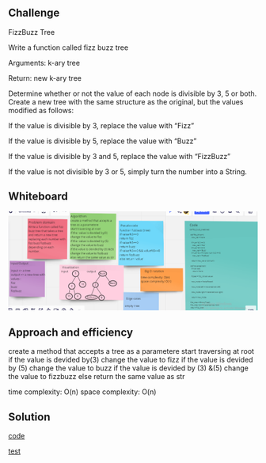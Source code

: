 ## Challenge

FizzBuzz Tree

Write a function called fizz buzz tree

Arguments: k-ary tree

Return: new k-ary tree

Determine whether or not the value of each node is divisible by 3, 5 or both. Create a new tree with the same structure as the original, but the values modified as follows:

If the value is divisible by 3, replace the value with “Fizz”

If the value is divisible by 5, replace the value with “Buzz”

If the value is divisible by 3 and 5, replace the value with “FizzBuzz”

If the value is not divisible by 3 or 5, simply turn the number into a String.



## Whiteboard


![cc18](code%20challenge18.png)


## Approach and efficiency

create a method that accepts a tree as a parametere
start traversing at root
if the  value is devided by(3)
change the value to fizz
if the  value is devided by (5) change the value to buzz
if the value is devided by (3) &(5) change the value to fizzbuzz
else return the same value as str

time complexity: O(n)
space complexity: O(n)


## Solution

[code](tree_fizz_buzz/tree_fizz_buzz.py)


[test](tests/test_tree_fizz_buzz.py)